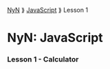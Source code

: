 [NyN](../../README.md) &#x027EB; [JavaScript](../README.md) &#x027EB; Lesson 1

# NyN: JavaScript
### Lesson 1 - Calculator